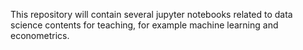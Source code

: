 This repository will contain several jupyter notebooks related to data science contents for teaching, for example machine learning and econometrics.
